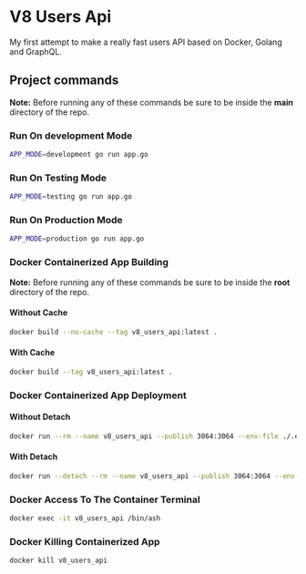# V8 Users Api

My first attempt to make a really fast users API based on Docker, Golang and GraphQL.

## Project commands

**Note:** Before running any of these commands be sure to be inside the **main** directory of the repo.

### Run On development Mode

```bash
APP_MODE=development go run app.go
```

### Run On Testing Mode

```bash
APP_MODE=testing go run app.go
```

### Run On Production Mode

```bash
APP_MODE=production go run app.go
```

### Docker Containerized App Building

**Note:** Before running any of these commands be sure to be inside the **root** directory of the repo.

#### Without Cache

```bash
docker build --no-cache --tag v8_users_api:latest .
```

#### With Cache

```bash
docker build --tag v8_users_api:latest .
```

### Docker Containerized App Deployment

#### Without Detach

```bash
docker run --rm --name v8_users_api --publish 3064:3064 --env-file ./.env --env APP_PORT=3064 --env APP_MODE=production v8_users_api:latest
```

#### With Detach

```bash
docker run --detach --rm --name v8_users_api --publish 3064:3064 --env-file ./.env --env APP_PORT=3064 --env APP_MODE=production v8_users_api:latest
```

### Docker Access To The Container Terminal

```bash
docker exec -it v8_users_api /bin/ash
```

### Docker Killing Containerized App

```bash
docker kill v8_users_api
```
